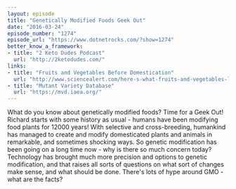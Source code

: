 ```yaml
---
layout: episode
title: "Genetically Modified Foods Geek Out"
date: "2016-03-24"
episode_number: "1274"
episode_url: "https://www.dotnetrocks.com/?show=1274"
better_know_a_framework:
- title: "2 Keto Dudes Podcast"
  url: "http://2ketodudes.com/"
links:
- title: "Fruits and Vegetables Before Domestication"
  url: "http://www.sciencealert.com/here-s-what-fruits-and-vegetables-looked-like-before-we-domesticated-them"
- title: "Mutant Variety Database"
  url: "https://mvd.iaea.org/"
---
```


What do you know about genetically modified foods? Time for a Geek Out! Richard starts with some history as usual - humans have been modifying food plants for 12000 years! With selective and cross-breeding, humankind has managed to create and modify domesticated plants and animals in remarkable, and sometimes shocking ways. So genetic modification has been going on a long time now - why is there so much concern today? Technology has brought much more precision and options to genetic modification, and that raises all sorts of questions on what sort of changes make sense, and what should be done. There's lots of hype around GMO - what are the facts?
